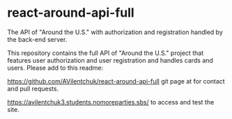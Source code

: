 # react-around-api-full
The API of "Around the U.S." with authorization and registration handled by the back-end server.

This repository contains the full API of "Around the U.S." project that features user authorization and user registration and handles cards and users. Please add to this readme:


https://github.com/AVilentchuk/react-around-api-full git page at for contact and pull requests.

https://avilentchuk3.students.nomoreparties.sbs/ to access and test the site.